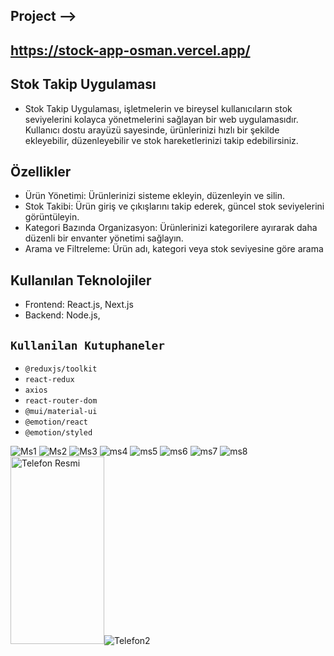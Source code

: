 ## Project -->
## https://stock-app-osman.vercel.app/

## Stok Takip Uygulaması
- Stok Takip Uygulaması, işletmelerin ve bireysel kullanıcıların stok seviyelerini kolayca yönetmelerini sağlayan bir web uygulamasıdır. Kullanıcı dostu arayüzü sayesinde, ürünlerinizi hızlı bir şekilde ekleyebilir, düzenleyebilir ve stok hareketlerinizi takip edebilirsiniz.

## Özellikler
- Ürün Yönetimi: Ürünlerinizi sisteme ekleyin, düzenleyin ve silin.
- Stok Takibi: Ürün giriş ve çıkışlarını takip ederek, güncel stok seviyelerini görüntüleyin.
- Kategori Bazında Organizasyon: Ürünlerinizi kategorilere ayırarak daha düzenli bir envanter yönetimi sağlayın.
- Arama ve Filtreleme: Ürün adı, kategori veya stok seviyesine göre arama

## Kullanılan Teknolojiler
- Frontend: React.js, Next.js
- Backend:  Node.js,

## `Kullanilan Kutuphaneler`

- `@reduxjs/toolkit`
- `react-redux`
- `axios`
- `react-router-dom`
- `@mui/material-ui`
- `@emotion/react`
- `@emotion/styled`

![Ms1](https://github.com/osmannuriturhan/StockApp/assets/140538437/71622203-ea28-4a31-bc21-6ed4574bbb79)
![Ms2](https://github.com/osmannuriturhan/StockApp/assets/140538437/34025f0d-060e-4b59-bbc2-d0938347deab)
![Ms3](https://github.com/osmannuriturhan/StockApp/assets/140538437/63e78c89-731a-41eb-989c-61a19ab4bc79)
![ms4](https://github.com/osmannuriturhan/StockApp/assets/140538437/b7e3f74a-c3f4-4f0a-adcf-8b2fe3d9aa80)
![ms5](https://github.com/osmannuriturhan/StockApp/assets/140538437/e411efe8-eeee-48a6-a676-bc7131fc18c3)
![ms6](https://github.com/osmannuriturhan/StockApp/assets/140538437/45d39d4c-8009-4332-ac98-f5b6d7985913)
![ms7](https://github.com/osmannuriturhan/StockApp/assets/140538437/eeb25c46-4a35-4c1c-b1a4-786e8700d0ed)
![ms8](https://github.com/osmannuriturhan/StockApp/assets/140538437/4a2223e3-6771-436a-b78a-22d97011026f)
<img src="https://github.com/osmannuriturhan/StockApp/assets/140538437/a75f023b-812e-42c7-81a6-5739ba7811ad" width="150" height="300" alt="Telefon Resmi">![Telefon2](https://github.com/osmannuriturhan/StockApp/assets/140538437/127c1998-71a3-4cfb-ada5-5beda676dac4)


